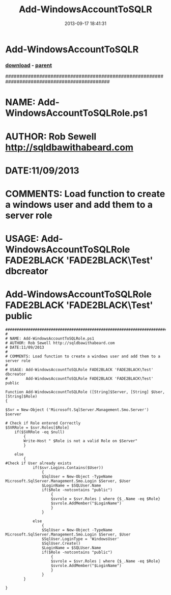 ﻿---
pid:            4474
poster:         Rob Sewell
title:          Add-WindowsAccountToSQLR
date:           2013-09-17 18:41:31
format:         posh
parent:         4460
parent:         4460

---

# Add-WindowsAccountToSQLR

### [download](4474.ps1) - [parent](4460.md)

#############################################################################################
#
# NAME: Add-WindowsAccountToSQLRole.ps1
# AUTHOR: Rob Sewell http://sqldbawithabeard.com
# DATE:11/09/2013
#
# COMMENTS: Load function to create a windows user and add them to a server role
#
# USAGE: Add-WindowsAccountToSQLRole FADE2BLACK 'FADE2BLACK\Test' dbcreator
#        Add-WindowsAccountToSQLRole FADE2BLACK 'FADE2BLACK\Test' public

```posh
#############################################################################################
#
# NAME: Add-WindowsAccountToSQLRole.ps1
# AUTHOR: Rob Sewell http://sqldbawithabeard.com
# DATE:11/09/2013
#
# COMMENTS: Load function to create a windows user and add them to a server role
#
# USAGE: Add-WindowsAccountToSQLRole FADE2BLACK 'FADE2BLACK\Test' dbcreator
#        Add-WindowsAccountToSQLRole FADE2BLACK 'FADE2BLACK\Test' public

Function Add-WindowsAccountToSQLRole ([String]$Server, [String] $User, [String]$Role)
{

$Svr = New-Object ('Microsoft.SqlServer.Management.Smo.Server') $server

# Check if Role entered Correctly
$SVRRole = $svr.Roles[$Role]
    if($SVRRole -eq $null)
        {
        Write-Host " $Role is not a valid Role on $Server"
        }

    else
        {
#Check if User already exists
    		if($svr.Logins.Contains($User))
			    {
                $SqlUser = New-Object -TypeName Microsoft.SqlServer.Management.Smo.Login $Server, $User
                $LoginName = $SQLUser.Name
                if($Role -notcontains "public")
                    {
                    $svrole = $svr.Roles | where {$_.Name -eq $Role}
                    $svrole.AddMember("$LoginName")
                    }
                }

            else
                {
                $SqlUser = New-Object -TypeName Microsoft.SqlServer.Management.Smo.Login $Server, $User
                $SqlUser.LoginType = 'WindowsUser'
                $SqlUser.Create()
                $LoginName = $SQLUser.Name
                if($Role -notcontains "public")
                    {
                    $svrole = $svr.Roles | where {$_.Name -eq $Role}
                    $svrole.AddMember("$LoginName")
                    }
                }
        }

}

```
